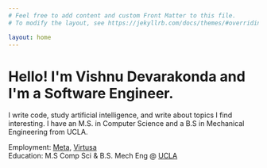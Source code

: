 ```yaml
---
# Feel free to add content and custom Front Matter to this file.
# To modify the layout, see https://jekyllrb.com/docs/themes/#overriding-theme-defaults

layout: home
---
```


# Hello! I'm Vishnu Devarakonda and I'm a Software Engineer.

I write code, study artificial intelligence, and write about topics I find interesting. I have an M.S. in Computer Science and a B.S in Mechanical Engineering from UCLA.

Employment: [Meta](https://www.meta.com/), [Virtusa](https://www.virtusa.com/)<br>
Education: M.S Comp Sci & B.S. Mech Eng @ [UCLA](https://www.ucla.edu/)